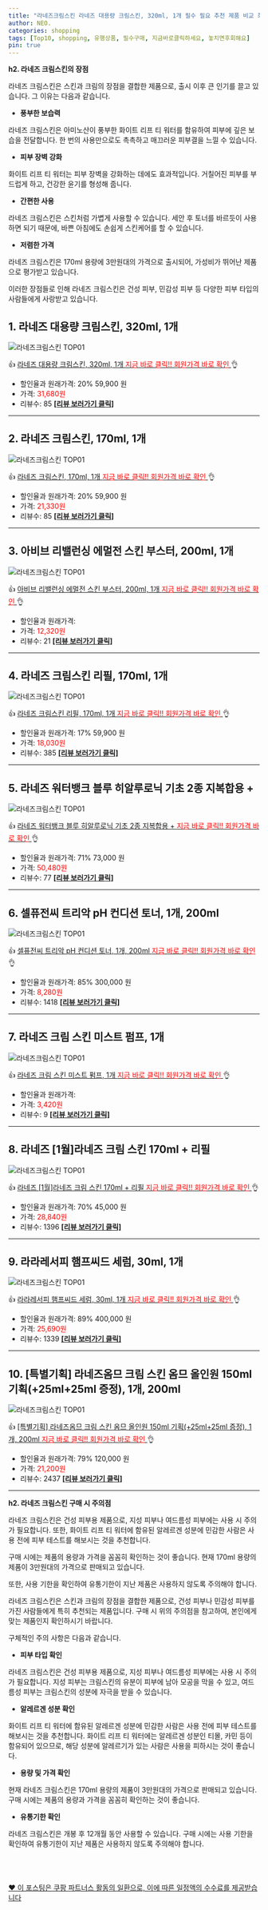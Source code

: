 ```yaml
---
title: "라네즈크림스킨 라네즈 대용량 크림스킨, 320ml, 1개 필수 필요 추천 제품 비교 최저 가격 비교 장점 구매 후기 구매평"
author: NEO.
categories: shopping
tags: [Top10, shopping, 유행상품, 필수구매, 지금바로클릭하세요, 놓치면후회해요]
pin: true
---
```

**h2. 라네즈 크림스킨의 장점**

라네즈 크림스킨은 스킨과 크림의 장점을 결합한 제품으로, 출시 이후 큰 인기를 끌고 있습니다. 그 이유는 다음과 같습니다.

* **풍부한 보습력**

라네즈 크림스킨은 아미노산이 풍부한 화이트 리프 티 워터를 함유하여 피부에 깊은 보습을 전달합니다. 한 번의 사용만으로도 촉촉하고 매끄러운 피부결을 느낄 수 있습니다.

* **피부 장벽 강화**

화이트 리프 티 워터는 피부 장벽을 강화하는 데에도 효과적입니다. 거칠어진 피부를 부드럽게 하고, 건강한 윤기를 형성해 줍니다.

* **간편한 사용**

라네즈 크림스킨은 스킨처럼 가볍게 사용할 수 있습니다. 세안 후 토너를 바르듯이 사용하면 되기 때문에, 바쁜 아침에도 손쉽게 스킨케어를 할 수 있습니다.

* **저렴한 가격**

라네즈 크림스킨은 170ml 용량에 3만원대의 가격으로 출시되어, 가성비가 뛰어난 제품으로 평가받고 있습니다.

이러한 장점들로 인해 라네즈 크림스킨은 건성 피부, 민감성 피부 등 다양한 피부 타입의 사람들에게 사랑받고 있습니다.

   

## 1. 라네즈 대용량 크림스킨, 320ml, 1개

![라네즈크림스킨 TOP01](https://thumbnail9.coupangcdn.com/thumbnails/remote/490x490ex/image/retail/images/1748389849131677-0939f511-a96d-416a-b8f9-ee9ab3a0fe08.jpg)


👍 [라네즈 대용량 크림스킨, 320ml, 1개 <font color=red> 지금 바로 클릭!! 회원가격 바로 확인 </font> ](https://link.coupang.com/re/AFFSDP?lptag=AF3617701&subid=GithubCoopas&pageKey=7184263215&traceid=V0-153&itemId=19646451730&vendorItemId=86752544083) 👌 


- 할인율과 원래가격: 20%  59,900   원
- 가격: <span style='color:red'>31,680원</span>
- 리뷰수: 85  [**[리뷰 보러가기 클릭]**](https://link.coupang.com/re/AFFSDP?lptag=AF3617701&subid=GithubCoopas&pageKey=7184263215&traceid=V0-153&itemId=19646451730&vendorItemId=86752544083)

---


   

## 2. 라네즈 크림스킨, 170ml, 1개

![라네즈크림스킨 TOP01](https://thumbnail6.coupangcdn.com/thumbnails/remote/490x490ex/image/rs_quotation_api/a4ibu6mi/2b672b463d754da486442179e5e209a8.jpg)


👍 [라네즈 크림스킨, 170ml, 1개 <font color=red> 지금 바로 클릭!! 회원가격 바로 확인 </font> ](https://link.coupang.com/re/AFFSDP?lptag=AF3617701&subid=GithubCoopas&pageKey=7184263215&traceid=V0-153&itemId=18124818635&vendorItemId=87501162070) 👌 


- 할인율과 원래가격: 20%  59,900   원
- 가격: <span style='color:red'>21,330원</span>
- 리뷰수: 85  [**[리뷰 보러가기 클릭]**](https://link.coupang.com/re/AFFSDP?lptag=AF3617701&subid=GithubCoopas&pageKey=7184263215&traceid=V0-153&itemId=18124818635&vendorItemId=87501162070)

---


   

## 3. 아비브 리밸런싱 에멀전 스킨 부스터, 200ml, 1개

![라네즈크림스킨 TOP01](https://thumbnail6.coupangcdn.com/thumbnails/remote/490x490ex/image/retail/images/2021/05/06/16/7/d33f5bd1-fb98-4baa-a7a8-9781d6b3c354.jpg)


👍 [아비브 리밸런싱 에멀전 스킨 부스터, 200ml, 1개 <font color=red> 지금 바로 클릭!! 회원가격 바로 확인 </font> ](https://link.coupang.com/re/AFFSDP?lptag=AF3617701&subid=GithubCoopas&pageKey=5465527598&traceid=V0-153&itemId=8377238720&vendorItemId=75664945613) 👌 


- 할인율과 원래가격: 
- 가격: <span style='color:red'>12,320원</span>
- 리뷰수: 21  [**[리뷰 보러가기 클릭]**](https://link.coupang.com/re/AFFSDP?lptag=AF3617701&subid=GithubCoopas&pageKey=5465527598&traceid=V0-153&itemId=8377238720&vendorItemId=75664945613)

---


   

## 4. 라네즈 크림스킨 리필, 170ml, 1개

![라네즈크림스킨 TOP01](https://thumbnail8.coupangcdn.com/thumbnails/remote/490x490ex/image/retail/images/2023/03/08/20/6/c98fd32c-6ef9-48be-8d72-8acc197be167.jpg)


👍 [라네즈 크림스킨 리필, 170ml, 1개 <font color=red> 지금 바로 클릭!! 회원가격 바로 확인 </font> ](https://link.coupang.com/re/AFFSDP?lptag=AF3617701&subid=GithubCoopas&pageKey=7184272798&traceid=V0-153&itemId=18124851681&vendorItemId=85275820645) 👌 


- 할인율과 원래가격: 17%  59,900   원
- 가격: <span style='color:red'>18,030원</span>
- 리뷰수: 385  [**[리뷰 보러가기 클릭]**](https://link.coupang.com/re/AFFSDP?lptag=AF3617701&subid=GithubCoopas&pageKey=7184272798&traceid=V0-153&itemId=18124851681&vendorItemId=85275820645)

---


   

## 5. 라네즈 워터뱅크 블루 히알루로닉 기초 2종 지복합용 +

![라네즈크림스킨 TOP01](https://thumbnail8.coupangcdn.com/thumbnails/remote/490x490ex/image/vendor_inventory/7357/e2a90d8a169d5ed59aa10c02fd25f8240bd4c53e51edefc788e698771824.jpg)


👍 [라네즈 워터뱅크 블루 히알루로닉 기초 2종 지복합용 + <font color=red> 지금 바로 클릭!! 회원가격 바로 확인 </font> ](https://link.coupang.com/re/AFFSDP?lptag=AF3617701&subid=GithubCoopas&pageKey=6439658848&traceid=V0-153&itemId=13934200955&vendorItemId=87261521091) 👌 


- 할인율과 원래가격: 71%  73,000   원
- 가격: <span style='color:red'>50,480원</span>
- 리뷰수: 77  [**[리뷰 보러가기 클릭]**](https://link.coupang.com/re/AFFSDP?lptag=AF3617701&subid=GithubCoopas&pageKey=6439658848&traceid=V0-153&itemId=13934200955&vendorItemId=87261521091)

---


   

## 6. 셀퓨전씨 트리악 pH 컨디션 토너, 1개, 200ml

![라네즈크림스킨 TOP01](https://thumbnail6.coupangcdn.com/thumbnails/remote/490x490ex/image/retail/images/434476517399516-221d5868-f27d-4227-b383-7ca12e905c57.jpg)


👍 [셀퓨전씨 트리악 pH 컨디션 토너, 1개, 200ml <font color=red> 지금 바로 클릭!! 회원가격 바로 확인 </font> ](https://link.coupang.com/re/AFFSDP?lptag=AF3617701&subid=GithubCoopas&pageKey=7217977886&traceid=V0-153&itemId=1019987327&vendorItemId=5458696795) 👌 


- 할인율과 원래가격: 85%  300,000   원
- 가격: <span style='color:red'>8,280원</span>
- 리뷰수: 1418  [**[리뷰 보러가기 클릭]**](https://link.coupang.com/re/AFFSDP?lptag=AF3617701&subid=GithubCoopas&pageKey=7217977886&traceid=V0-153&itemId=1019987327&vendorItemId=5458696795)

---


   

## 7. 라네즈 크림 스킨 미스트 펌프, 1개

![라네즈크림스킨 TOP01](https://thumbnail10.coupangcdn.com/thumbnails/remote/490x490ex/image/retail/images/2023/05/09/18/4/76cea5b9-c4cc-4362-bd84-397e70d584b3.jpg)


👍 [라네즈 크림 스킨 미스트 펌프, 1개 <font color=red> 지금 바로 클릭!! 회원가격 바로 확인 </font> ](https://link.coupang.com/re/AFFSDP?lptag=AF3617701&subid=GithubCoopas&pageKey=7323283373&traceid=V0-153&itemId=18786982401&vendorItemId=85918214572) 👌 


- 할인율과 원래가격: 
- 가격: <span style='color:red'>3,420원</span>
- 리뷰수: 9  [**[리뷰 보러가기 클릭]**](https://link.coupang.com/re/AFFSDP?lptag=AF3617701&subid=GithubCoopas&pageKey=7323283373&traceid=V0-153&itemId=18786982401&vendorItemId=85918214572)

---


   

## 8. 라네즈 [1월]라네즈 크림 스킨 170ml + 리필

![라네즈크림스킨 TOP01](https://thumbnail8.coupangcdn.com/thumbnails/remote/490x490ex/image/vendor_inventory/2a93/9d3d3728c64be61c8a35c82eeddda174159d90f4ed51ac5d1d5410134769.jpg)


👍 [라네즈 [1월]라네즈 크림 스킨 170ml + 리필 <font color=red> 지금 바로 클릭!! 회원가격 바로 확인 </font> ](https://link.coupang.com/re/AFFSDP?lptag=AF3617701&subid=GithubCoopas&pageKey=7103379158&traceid=V0-153&itemId=17736592565&vendorItemId=85144773349) 👌 


- 할인율과 원래가격: 70%  45,000   원
- 가격: <span style='color:red'>28,840원</span>
- 리뷰수: 1396  [**[리뷰 보러가기 클릭]**](https://link.coupang.com/re/AFFSDP?lptag=AF3617701&subid=GithubCoopas&pageKey=7103379158&traceid=V0-153&itemId=17736592565&vendorItemId=85144773349)

---


   

## 9. 라라레서피 햄프씨드 세럼, 30ml, 1개

![라네즈크림스킨 TOP01](https://thumbnail9.coupangcdn.com/thumbnails/remote/490x490ex/image/vendor_inventory/0c9c/968fe220712014da12822e3bf37798897068cefe3d9c471081080005515c.jpg)


👍 [라라레서피 햄프씨드 세럼, 30ml, 1개 <font color=red> 지금 바로 클릭!! 회원가격 바로 확인 </font> ](https://link.coupang.com/re/AFFSDP?lptag=AF3617701&subid=GithubCoopas&pageKey=5988421428&traceid=V0-153&itemId=10805343545&vendorItemId=78085572791) 👌 


- 할인율과 원래가격: 89%  400,000   원
- 가격: <span style='color:red'>25,690원</span>
- 리뷰수: 1339  [**[리뷰 보러가기 클릭]**](https://link.coupang.com/re/AFFSDP?lptag=AF3617701&subid=GithubCoopas&pageKey=5988421428&traceid=V0-153&itemId=10805343545&vendorItemId=78085572791)

---


   

## 10. [특별기획] 라네즈옴므 크림 스킨 옴므 올인원 150ml 기획(+25ml+25ml 증정), 1개, 200ml

![라네즈크림스킨 TOP01](https://thumbnail9.coupangcdn.com/thumbnails/remote/490x490ex/image/vendor_inventory/5db8/72e9fdd55288f6bd4e6860fb9bf4ede0420e5d2f178e6bc567bd699dc6b7.jpg)


👍 [[특별기획] 라네즈옴므 크림 스킨 옴므 올인원 150ml 기획(+25ml+25ml 증정), 1개, 200ml <font color=red> 지금 바로 클릭!! 회원가격 바로 확인 </font> ](https://link.coupang.com/re/AFFSDP?lptag=AF3617701&subid=GithubCoopas&pageKey=7189767107&traceid=V0-153&itemId=18150557000&vendorItemId=86691428011) 👌 


- 할인율과 원래가격: 79%  120,000   원
- 가격: <span style='color:red'>21,200원</span>
- 리뷰수: 2437  [**[리뷰 보러가기 클릭]**](https://link.coupang.com/re/AFFSDP?lptag=AF3617701&subid=GithubCoopas&pageKey=7189767107&traceid=V0-153&itemId=18150557000&vendorItemId=86691428011)

---
**h2. 라네즈 크림스킨 구매 시 주의점**

라네즈 크림스킨은 건성 피부용 제품으로, 지성 피부나 여드름성 피부에는 사용 시 주의가 필요합니다. 또한, 화이트 리프 티 워터에 함유된 알레르겐 성분에 민감한 사람은 사용 전에 피부 테스트를 해보시는 것을 추천합니다.

구매 시에는 제품의 용량과 가격을 꼼꼼히 확인하는 것이 좋습니다. 현재 170ml 용량의 제품이 3만원대의 가격으로 판매되고 있습니다.

또한, 사용 기한을 확인하여 유통기한이 지난 제품은 사용하지 않도록 주의해야 합니다.

라네즈 크림스킨은 스킨과 크림의 장점을 결합한 제품으로, 건성 피부나 민감성 피부를 가진 사람들에게 특히 추천되는 제품입니다. 구매 시 위의 주의점을 참고하여, 본인에게 맞는 제품인지 확인하시기 바랍니다.

구체적인 주의 사항은 다음과 같습니다.

* **피부 타입 확인**

라네즈 크림스킨은 건성 피부용 제품으로, 지성 피부나 여드름성 피부에는 사용 시 주의가 필요합니다. 지성 피부는 크림스킨의 유분이 피부에 남아 모공을 막을 수 있고, 여드름성 피부는 크림스킨의 성분에 자극을 받을 수 있습니다.

* **알레르겐 성분 확인**

화이트 리프 티 워터에 함유된 알레르겐 성분에 민감한 사람은 사용 전에 피부 테스트를 해보시는 것을 추천합니다. 화이트 리프 티 워터에는 알레르겐 성분인 티몰, 카민 등이 함유되어 있으므로, 해당 성분에 알레르기가 있는 사람은 사용을 피하시는 것이 좋습니다.

* **용량 및 가격 확인**

현재 라네즈 크림스킨은 170ml 용량의 제품이 3만원대의 가격으로 판매되고 있습니다. 구매 시에는 제품의 용량과 가격을 꼼꼼히 확인하는 것이 좋습니다.

* **유통기한 확인**

라네즈 크림스킨은 개봉 후 12개월 동안 사용할 수 있습니다. 구매 시에는 사용 기한을 확인하여 유통기한이 지난 제품은 사용하지 않도록 주의해야 합니다.<br><br><br><br><br> [ ❤  이 포스팅은 쿠팡 파트너스 활동의 일환으로, 이에 따른 일정액의 수수료를 제공받습니다](https://link.coupang.com/a/bcEFyh)